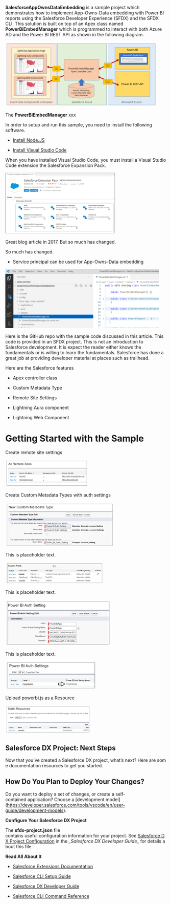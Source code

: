 **SalesforceAppOwnsDataEmbedding** is a sample project which
demonstrates how to implement App-Owns-Data embedding with Power BI
reports using the Salesforce Developer Experience (SFDX) and the SFDX
CLI. This solution is built on top of an Apex class named
**PowerBiEmbedManager** which is programmed to interact with both Azure
AD and the Power BI REST API as shown in the following diagram.

<img src="ReadMe\media\image1.png" style="width:4.95705in;height:2.1135in" />

The **PowerBiEmbedManager** xxx

In order to setup and run this sample, you need to install the following
software.

-   [Install Node.JS](https://nodejs.org/en/download/)

-   [Install Visual Studio Code](https://code.visualstudio.com/Download)

When you have installed Visual Studio Code, you must install a Visual
Studio Code extension the Salesforce Expansion Pack.

<img src="ReadMe\media\image2.png" style="width:3.59167in;height:1.98739in" />

Great blog article in 2017. But so much has changed.

So much has changed.

-   Service principal can be used for App-Owns-Data embedding

<img src="ReadMe\media\image3.png" style="width:5.025in;height:1.93398in" />

Here is the GitHub repo with the sample code discussed in this article.
This code is provided in an SFDX project. This is not an introduction to
Salesforce development. It is expect the reader either knows the
fundamentals or is willing to learn the fundamentals. Salesforce has
done a great job at providing developer material at places such as
trailhead.

Here are the Salesforce features

-   Apex controller class

-   Custom Metadata Type

-   Remote Site Settings

-   Lightning Aura component

-   Lightning Web Component

# Getting Started with the Sample

Create remote site settings

<img src="ReadMe\media\image4.png" style="width:2.7in;height:0.8856in" />

Create Custom Metadata Types with auth settings

<img src="ReadMe\media\image5.png" style="width:3.54804in;height:1.45in" />

This is placeholder text.

<img src="ReadMe\media\image6.png" style="width:3.2in;height:0.71653in" />

This is placeholder text.

<img src="ReadMe\media\image7.png" style="width:3.45833in;height:1.51247in" />

This is placeholder text.

<img src="ReadMe\media\image8.png" style="width:2.975in;height:0.92115in" />

Upload powerbi.js as a Resource

<img src="ReadMe\media\image9.png" style="width:2.75in;height:0.93123in" />

## Salesforce DX Project: Next Steps

Now that you’ve created a Salesforce DX project, what’s next? Here are some documentation resources to get you started.

## How Do You Plan to Deploy Your Changes?

Do you want to deploy a set of changes, or create a self-contained application? Choose a \[development model\](<u>https://developer.salesforce.com/tools/vscode/en/user-guide/development-models</u>).

**Configure Your Salesforce DX Project**

The **sfdx-project.json** file
contains useful configuration information for your project. See [Salesforce DX Project Configuration](https://developer.salesforce.com/docs/atlas.en-us.sfdx_dev.meta/sfdx_dev/sfdx_dev_ws_config.htm) in the *\_Salesforce DX Developer Guide\_* for details about this file.

**Read All About It**

-   [Salesforce Extensions Documentation](https://developer.salesforce.com/tools/vscode/)

-   [Salesforce CLI Setup Guide](https://developer.salesforce.com/docs/atlas.en-us.sfdx_setup.meta/sfdx_setup/sfdx_setup_intro.htm)

-   [Salesforce DX Developer Guide](https://developer.salesforce.com/docs/atlas.en-us.sfdx_dev.meta/sfdx_dev/sfdx_dev_intro.htm)

-   [Salesforce CLI Command Reference](https://developer.salesforce.com/docs/atlas.en-us.sfdx_cli_reference.meta/sfdx_cli_reference/cli_reference.htm)
